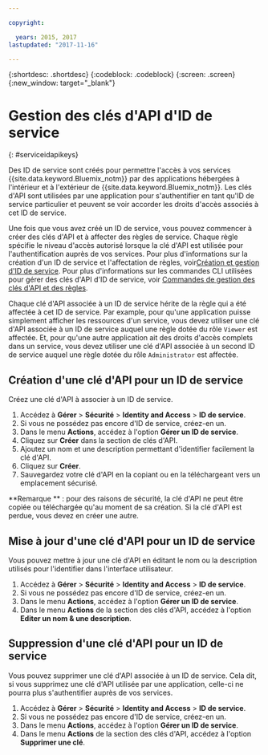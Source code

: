```yaml
---

copyright:

  years: 2015, 2017
lastupdated: "2017-11-16"

---
```


{:shortdesc: .shortdesc}
{:codeblock: .codeblock}
{:screen: .screen}
{:new_window: target="_blank"}

# Gestion des clés d'API d'ID de service
{: #serviceidapikeys}

Des ID de service sont créés pour permettre l'accès à vos services {{site.data.keyword.Bluemix_notm}} par des applications hébergées à l'intérieur et à l'extérieur de {{site.data.keyword.Bluemix_notm}}. Les clés d'API sont utilisées par une application pour s'authentifier en tant qu'ID de service particulier et peuvent se voir accorder les droits d'accès associés à cet ID de service.

Une fois que vous avez créé un ID de service, vous pouvez commencer à créer des clés d'API et à affecter des règles de service. Chaque règle spécifie le niveau d'accès autorisé lorsque la clé d'API est utilisée pour l'authentification auprès de vos services. Pour plus d'informations sur la création d'un ID de service et l'affectation de règles, voir[Création et gestion d'ID de service](serviceids.html). Pour plus d'informations sur les commandes CLI utilisées pour gérer des clés d'API d'ID de service, voir [Commandes de gestion des clés d'API et des règles](/docs/cli/reference/bluemix_cli/bx_cli.html#bx_commands_iam).

Chaque clé d'API associée à un ID de service hérite de la règle qui a été affectée à cet ID de service. Par example, pour qu'une application puisse simplement afficher les ressources d'un service, vous devez utiliser une clé d'API associée à un ID de service auquel une règle dotée du rôle `Viewer` est affectée. Et, pour qu'une autre application ait des droits d'accès complets dans un service, vous devez utiliser une clé d'API associée à un second ID de service auquel une règle dotée du rôle `Administrator` est affectée.

## Création d'une clé d'API pour un ID de service

Créez une clé d'API à associer à un ID de service.

1. Accédez à **Gérer** &gt; **Sécurité** &gt; **Identity and Access** &gt; **ID de service**. 
2. Si vous ne possédez pas encore d'ID de service, créez-en un.
3. Dans le menu **Actions**, accédez à l'option **Gérer un ID de service**.
4. Cliquez sur **Créer** dans la section de clés d'API.
5. Ajoutez un nom et une description permettant d'identifier facilement la clé d'API.
6. Cliquez sur **Créer**.
7. Sauvegardez votre clé d'API en la copiant ou en la téléchargeant vers un emplacement sécurisé.

**Remarque ** : pour des raisons de sécurité, la clé d'API ne peut être copiée ou téléchargée qu'au moment de sa création. Si la clé d'API est perdue, vous devez en créer une autre.

## Mise à jour d'une clé d'API pour un ID de service

Vous pouvez mettre à jour une clé d'API en éditant le nom ou la description utilisés pour l'identifier dans l'interface utilisateur.

1. Accédez à **Gérer** &gt; **Sécurité** &gt; **Identity and Access** &gt; **ID de service**. 
2. Si vous ne possédez pas encore d'ID de service, créez-en un.
3. Dans le menu **Actions**, accédez à l'option **Gérer un ID de service**.
4. Dans le menu **Actions** de la section des clés d'API, accédez à l'option **Editer un nom & une description**.


## Suppression d'une clé d'API pour un ID de service

Vous pouvez supprimer une clé d'API associée à un ID de service. Cela dit, si vous supprimez une clé d'API utilisée par une application, celle-ci ne pourra plus s'authentifier auprès de vos services.

1. Accédez à **Gérer** &gt; **Sécurité** &gt; **Identity and Access** &gt; **ID de service**. 
2. Si vous ne possédez pas encore d'ID de service, créez-en un.
3. Dans le menu **Actions**, accédez à l'option **Gérer un ID de service**.
4. Dans le menu **Actions** de la section des clés d'API, accédez à l'option **Supprimer une clé**.


